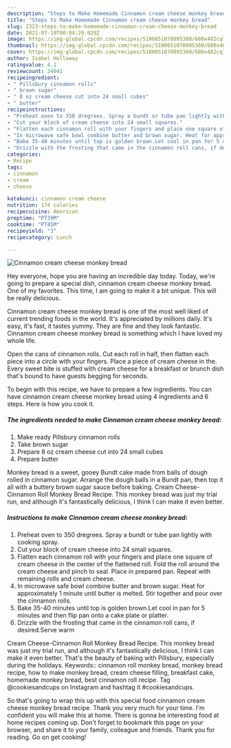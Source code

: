 ```yaml
---
description: "Steps to Make Homemade Cinnamon cream cheese monkey bread"
title: "Steps to Make Homemade Cinnamon cream cheese monkey bread"
slug: 2323-steps-to-make-homemade-cinnamon-cream-cheese-monkey-bread
date: 2021-07-10T00:04:29.029Z
image: https://img-global.cpcdn.com/recipes/5100651070095360/680x482cq70/cinnamon-cream-cheese-monkey-bread-recipe-main-photo.jpg
thumbnail: https://img-global.cpcdn.com/recipes/5100651070095360/680x482cq70/cinnamon-cream-cheese-monkey-bread-recipe-main-photo.jpg
cover: https://img-global.cpcdn.com/recipes/5100651070095360/680x482cq70/cinnamon-cream-cheese-monkey-bread-recipe-main-photo.jpg
author: Isabel Holloway
ratingvalue: 4.1
reviewcount: 24041
recipeingredient:
- " Pillsbury cinnamon rolls"
- " brown sugar"
- " 8 oz cream cheese cut into 24 small cubes"
- " butter"
recipeinstructions:
- "Preheat oven to 350 dregrees. Spray a bundt or tube pan lightly with cooking spray."
- "Cut your block of cream cheese into 24 small squares."
- "Flatten each cinnamon roll with your fingers and place one square of cream cheese in the center of the flattened roll. Fold the roll around the cream cheese and pinch to seal. Place in prepared pan. Repeat with remaining rolls and cream cheese."
- "In microwave safe bowl combine butter and brown sugar. Heat for approximately 1 minute until butter is melted. Stir together and pour over the cinnamon rolls."
- "Bake 35-40 minutes until top is golden brown.Let cool in pan for 5 minutes and then flip pan onto a cake plate or platter."
- "Drizzle with the frosting that came in the cinnamon roll cans, if desired.Serve warm"
categories:
- Recipe
tags:
- cinnamon
- cream
- cheese

katakunci: cinnamon cream cheese 
nutrition: 174 calories
recipecuisine: American
preptime: "PT39M"
cooktime: "PT45M"
recipeyield: "3"
recipecategory: Lunch

---
```



![Cinnamon cream cheese monkey bread](https://img-global.cpcdn.com/recipes/5100651070095360/680x482cq70/cinnamon-cream-cheese-monkey-bread-recipe-main-photo.jpg)

Hey everyone, hope you are having an incredible day today. Today, we're going to prepare a special dish, cinnamon cream cheese monkey bread. One of my favorites. This time, I am going to make it a bit unique. This will be really delicious.

Cinnamon cream cheese monkey bread is one of the most well liked of current trending foods in the world. It's appreciated by millions daily. It's easy, it's fast, it tastes yummy. They are fine and they look fantastic. Cinnamon cream cheese monkey bread is something which I have loved my whole life.

Open the cans of cinnamon rolls. Cut each roll in half, then flatten each piece into a circle with your fingers. Place a piece of cream cheese in the. Every sweet bite is stuffed with cream cheese for a breakfast or brunch dish that&#39;s bound to have guests begging for seconds.


To begin with this recipe, we have to prepare a few ingredients. You can have cinnamon cream cheese monkey bread using 4 ingredients and 6 steps. Here is how you cook it.

<!--inarticleads1-->

##### The ingredients needed to make Cinnamon cream cheese monkey bread:

1. Make ready  Pillsbury cinnamon rolls
1. Take  brown sugar
1. Prepare  8 oz cream cheese cut into 24 small cubes
1. Prepare  butter


Monkey bread is a sweet, gooey Bundt cake made from balls of dough rolled in cinnamon sugar. Arrange the dough balls in a Bundt pan, then top it all with a buttery brown sugar sauce before baking. Cream Cheese-Cinnamon Roll Monkey Bread Recipe. This monkey bread was just my trial run, and although it&#39;s fantastically delicious, I think I can make it even better. 

<!--inarticleads2-->

##### Instructions to make Cinnamon cream cheese monkey bread:

1. Preheat oven to 350 dregrees. Spray a bundt or tube pan lightly with cooking spray.
1. Cut your block of cream cheese into 24 small squares.
1. Flatten each cinnamon roll with your fingers and place one square of cream cheese in the center of the flattened roll. Fold the roll around the cream cheese and pinch to seal. Place in prepared pan. Repeat with remaining rolls and cream cheese.
1. In microwave safe bowl combine butter and brown sugar. Heat for approximately 1 minute until butter is melted. Stir together and pour over the cinnamon rolls.
1. Bake 35-40 minutes until top is golden brown.Let cool in pan for 5 minutes and then flip pan onto a cake plate or platter.
1. Drizzle with the frosting that came in the cinnamon roll cans, if desired.Serve warm


Cream Cheese-Cinnamon Roll Monkey Bread Recipe. This monkey bread was just my trial run, and although it&#39;s fantastically delicious, I think I can make it even better. That&#39;s the beauty of baking with Pillsbury, especially during the holidays. Keywords:: cinnamon roll monkey bread, monkey bread recipe, how to make monkey bread, cream cheese filling, breakfast cake, homemade monkey bread, best cinnamon roll recipe. Tag @cookiesandcups on Instagram and hashtag it #cookiesandcups. 

So that's going to wrap this up with this special food cinnamon cream cheese monkey bread recipe. Thank you very much for your time. I'm confident you will make this at home. There is gonna be interesting food at home recipes coming up. Don't forget to bookmark this page on your browser, and share it to your family, colleague and friends. Thank you for reading. Go on get cooking!
